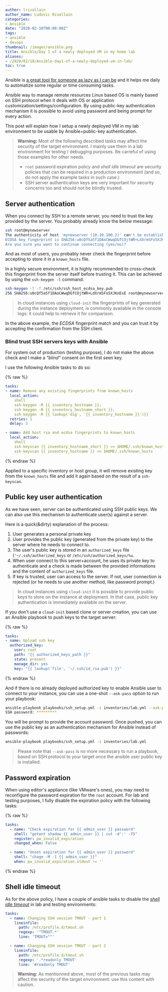 ```yaml
---
author: lrivallain
author_name: Ludovic Rivallain
categories:
- Ansible
date: "2020-02-18T00:00:00Z"
tags:
- ansible
- devops
thumbnail: /images/ansible.png
title: Ansible/Day 1 of a newly deployed VM in my home lab
aliases: 
- /2020/02/18/Ansible-day1-of-a-newly-deployed-vm-in-lab/
toc: true
---
```


Ansible is [a great tool for someone as lazy as I can be](/2018/02/07/ansible-vmware_modules_-_first_steps/) and it helps me daily to automatize some regular or time consuming tasks.

Ansible way to manage remote resources Linux based OS is mainly based on SSH protocol when it deals with OS or application customization/settings/configuration. By using public-key authentication mechanism it is possible to avoid using password and being prompt for every action.

This post will explain how I setup a newly deployed VM in my lab environment to be usable by Ansible+public-key authentication.

> **Warning:** Most of the following described tasks may affect the security of the target environment. I mainly use them in a lab environment for testing / debugging purposes. Be carreful of using those examples for other needs.
>
> * `root` password expiration policy and *shell idle timeout* are security policies that can be required in a production environment (and so, do not apply the example tasks in such case.)
> * SSH server authentication keys are very important for security concerns too and should not be blindly trusted.


## Server authentication

When you connect by SSH to a remote server, you need to trust the key provided by the server. You probably already know the below message:

```bash
ssh root@mynewserver
The authenticity of host 'mynewserver (10.10.100.2)' can't be established.
ECDSA key fingerprint is SHA256:u0cQf5a5f1DAoCWwqDGfCOjtWR+LdXrmSFo5XJKnEsE.
Are you sure you want to continue connecting (yes/no)?
```

And as most of users, you probably never check the fingerprint before accepting to store it in a `known_hosts` file.

In a highly secure environment, it is highly recommended to cross-check this fingerprint from the server itself before trusting it. This can be achieved by using the `ssh-keygen -l` command:

```bash
ssh-keygen -l -f /etc/ssh/ssh_host_ecdsa_key.pub
256 SHA256:u0cQf5a5f1DAoCWwqDGfCOjtWR+LdXrmSFo5XJKnEsE root@mynewserver (ECDSA)
```

> In cloud instances using `cloud-init` the fingerprints of key generated during the instance deployment, is commonly available in the console logs: it could help to retrieve it for comparison.

In the above example, the *ECDSA* fingerprint match and you can trust it by accepting the confirmation from the SSH client.

### Blind trust SSH servers keys with Ansible

For system out of production (testing purpose), I do not make the above check and I make a *"blind"* consent on the first seen key.

I use the following Ansible tasks to do so:

{% raw  %}
```yaml
tasks:
- name: Remove any existing fingerprints from known_hosts
  local_action:
    shell
    ssh-keygen -R {{ inventory_hostname }};
    ssh-keygen -R {{ inventory_hostname_short }};
    ssh-keygen -R {{ lookup('dig', '{{ inventory_hostname }}')}}
  retries: 1
  delay: 3

- name: Add host rsa and ecdsa fingerprints to known_hosts
  local_action:
    shell
    ssh-keyscan {{ inventory_hostname_short }} >> $HOME/.ssh/known_hosts
    ssh-keyscan {{ inventory_hostname }} >> $HOME/.ssh/known_hosts
```
{% endraw %}

Applied to a specific inventory or host group, it will remove existing key from the `known_hosts` file and add it again based on the result of a `ssh-keyscan`.

## Public key user authentication

As we have seen, server can be authenticated using SSH public keys. We can also use this mechanism to authenticate user(s) against a server.

Here is a quick(&dirty) explanation of the process:

1. User generates a personal private key
2. User provides the public key (generated from the private key) to the server where he needs to connect to.
3. The user's public key is stored in an `authorized_keys` file (`'~/.ssh/authorized_keys` or `/etc/ssh/authorized_keys/%u`.
4. When user connect to this server+account, he uses its private key to authenticate and a check is made between the provided informations and the content of `authorized_keys` file.
5. If key is trusted, user can access to the server. If not, user connection is rejected (or he needs to use another method, like password prompt.)

> In cloud instances using `cloud-init` it is possible to provide public keys to store on the instance at deployment. In that case, public key authentication is immediately available on the server.

If you don't use a `cloud-init` based clone or server creation, you can use an Ansible playbook to push keys to the target server:

{% raw  %}
```yaml
tasks:
- name: Upload ssh key
  authorized_key:
    user: root
    path: "{{ authorized_keys_path }}"
    state: present
    manage_dir: yes
    key: "{{ lookup('file', '~/.ssh/id_rsa.pub') }}"
```
{% endraw %}

And if there is no already deployed authorized key to enable Ansible user to connect to your instance, you can use a one-shot `--ask-pass` option to run your playbook:

```bash
ansible-playbook playbooks/ssh_setup.yml -i inventories/lab.yml --ask-pass
SSH password: *********
```

You will be prompt to provide the account password. Once pushed, you can use the public key as an authentication mechanism for Ansible instead of passwords:

```bash
ansible-playbook playbooks/ssh_setup.yml -i inventories/lab.yml
```

> Please note that `--ask-pass` is no more necessary to run a playbook, based on SSH protocol to your target once the ansible user public key is installed.

## Password expiration

When using editor's appliance (like VMware's ones), you may need to reconfigure the password expiration for the `root` account. For lab and testing purposes, I fully disable the expiration policy with the following tasks:

{% raw  %}
```yaml
tasks:
  - name: "Check expiration for {{ admin_user }} password"
    shell: "getent shadow {{ admin_user }} | cut -d':' -f5"
    register: pw_invalid_expiration
    changed_when: False

  - name: "Unset expiration for {{ admin_user }} password"
    shell: "chage -M -1 {{ admin_user }}"
    when: pw_invalid_expiration.stdout != ''
```
{% endraw %}

## Shell idle timeout

As for the above policy, I have a couple of ansible tasks to disable the [*shell idle timeout*](https://www.thegeekstuff.com/2010/05/tmout-exit-bash-shell-when-no-activity/) in lab and testing environments:

```yaml
tasks:
  - name: Changing SSH session TMOUT - part 1
    lineinfile:
      path: /etc/profile.d/tmout.sh
      regexp: '^TMOUT.*'
      line: 'TMOUT=""'

  - name: Changing SSH session TMOUT - part 2
    lineinfile:
      path: /etc/profile.d/tmout.sh
      regexp: '.*readonly TMOUT'
      line: '#readonly TMOUT'
```

> **Warning:** As mentionned above, most of the previous tasks may affect the security of the target environment: use this content with caution.